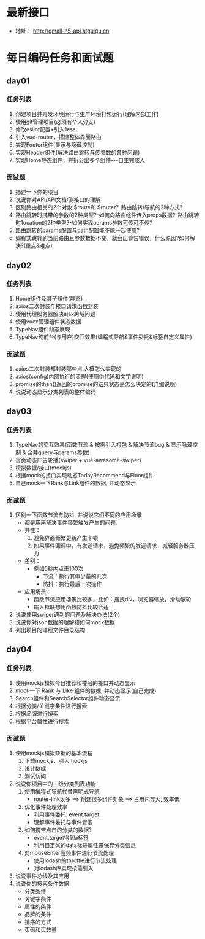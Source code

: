 # 最新接口
- 地址： http://gmall-h5-api.atguigu.cn

# 每日编码任务和面试题

## day01
### 任务列表
1. 创建项目并开发环境运行与生产环境打包运行(理解内部工作)
2. 使用git管理项目(必须有个人分支)
3. 修改eslint配置+引入1ess
4. 引入vue-router，搭建整体界面路由
5. 实现Footer组件(显示与隐藏控制)
6. 实现Header组件(解决路由跳转与传参数的各种问题)
7. 实现Home静态组件，并拆分出多个组件---自主完成入

### 面试题
1. 描述一下你的项目
2. 说说你对API/API文档/测接口的理解
3. 区别路由相关的2个对象:$route和 $router?-路由跳转/导航的2种方式?
4. 路由跳转时携带的参数的2种类型?-如何向路由组件传入props数据?-路由跳转时1ocation的2种类型?-如何实现params参数可传可不传?
5. 路由跳转的params配置与path配置能不能一起使用?
6. 编程式跳转到当前路由且参数数据不变，就会出警告错误，什么原因?如何解决?(重点&难点)


## day02
### 任务列表
1. Home组件及其子组件(静态)
2. axios二次封装与接口请求函数封装
3. 使用代理服务器解决ajax跨域问题
4. 使用vuex管理组件状态数据
5. TypeNav组件动态展现
6. TypeNav纯前台(与用户)交互效果(编程式导航&事件委托&标签自定义属性)

### 面试题
1. axios二次封装都封装哪些点,大概怎么实现的
2. axios(config)内部执行的流程(使用伪代码和文字说明)
3. promise的then()返回的promise的结果状态是怎么决定的(详细说明)
4. 说说动态显示分类列表的整体编码


## day03
### 任务列表
1. TypeNav的交互效果(函数节流 & 按需引入打包 & 解决节流bug & 显示隐藏控制 & 合并query与params参数)
2. 首页动态广告轮播(swiper + vue-awesome-swiper)
3. 模拟数据/接口(mockjs)
4. 根据mock的接口实现动态TodayRecommend与Floor组件
5. 自己mock一下Rank与Link组件的数据, 并动态显示

### 面试题
1. 区别一下函数节流与防抖, 并说说它们不同的应用场景
    - 都是用来解决事件频繁触发产生的问题，
    - 共性： 
        1. 避免界面频繁更新产生卡顿
        2. 如果事件回调中，有发送请求，避免频繁的发送请求，减轻服务器压力
    - 差别：
        - 例如5秒内点击100次
            - 节流：执行其中少量的几次
            - 防抖：执行最后一次操作 
    - 应用场景：
        - 函数节流应用场景比较多，比如：拖拽div，浏览器缩放，滑动滚轮
        - 输入框联想用函数防抖比较合适
2. 说说使用swiper遇到的问题及解决办法(2个) 
3. 说说你对json数据的理解和如何mock数据
4. 列出项目的详细文件目录结构

## day04
### 任务列表
1. 使用mockjs模拟今日推荐和楼层的接口并动态显示
2. mock一下 Rank 与 Like 组件的数据, 并动态显示(自己完成)
3. Search组件和SearchSelector组件动态显示
4. 根据分类/关键字条件进行搜索
5. 根据品牌进行搜索
6. 根据平台属性进行搜索

### 面试题
1. 使用mockjs模拟数据的基本流程
    1. 下载mockjs，引入mockjs
    2. 设计数据 
    3. 测试访问
2. 说说你项目中的三级分类列表功能
    1. 使用编程式导航代替声明式导航
        - router-link太多 ==> 创建很多组件对象 ==> 占用内存大, 效率低
    2. 优化事件处理效率
        - 利用事件委托: event.target
        - 理解事件委托与事件冒泡
    3. 如何携带点击的分类的数据?
        - event.target得到a标签
        - 利用自定义的data标签属性来保存分类信息
    4. 对mouseEnter高频事件进行节流处理
        - 使用lodash的throttle进行节流处理
        - 对lodash库实现按需引入
3. 说说事件总线及其应用
4. 说说你的搜索条件数据
    - 分类条件
    - 关键字条件
    - 属性的条件
    - 品牌的条件
    - 排序的方式
    - 页码和页数量